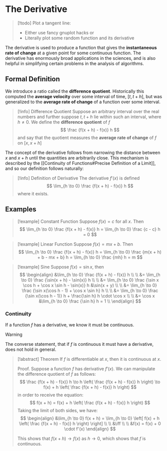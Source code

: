 # The Derivative 

> [!todo]
> Plot a tangent line:
> - Either use fancy gnuplot hacks or
> - Literally plot some random function and its derivative

The derivative is used to produce a function that gives the **instantaneous rate of change** at a given point for some continuous function. The derivative has enormously broad applications in the sciences, and is also helpful in simplifying certain problems in the analysis of algorithms.

## Formal Definition

We introduce a ratio called the **difference quotient**. Historically this computed the **average velocity** over some interval of time, $[t, t + h]$, but was generalized to the **average rate of change** of a function over some interval.

> [!info] Difference Quotient
> Suppose an arbitrary interval over the real numbers and further suppose $t, t + h$ lie within such an interval, where $h \neq 0$. We define the **difference quotient** of $f$
> $$
> \frac {f(x + h) - f(x)} h
> $$
> and say that the quotient measures the **average rate of change** of $f$ on $[x, x + h]$

The concept of the derivative follows from narrowing the distance between $x$ and $x + h$ until the quantities are arbitrarily close. This mechanism is described by the [[Continuity of Functions#Precise Definition of a Limit]], and so our definition follows naturally:

> [!info] Definition of Derivative
> The derivative $f'(x)$ is defined
> $$
> \lim_{h \to 0} \frac {f(x + h) - f(x)} h
> $$
> where it exists.

## Examples

> [!example] Constant Function
> Suppose $f(x) = c$ for all $x$. Then
> $$
> \lim_{h \to 0} \frac {f(x + h) - f(x)} h =
> \lim_{h \to 0} \frac {c - c} h = 0
> $$

> [!example] Linear Function
> Suppose $f(x) = mx + b$. Then
> $$
> \lim_{h \to 0} \frac {f(x + h) - f(x)} h =
> \lim_{h \to 0} \frac {m(x + h) + b - mx + b} h =
> \lim_{h \to 0} \frac {mh} h = m
> $$

> [!example] Sine
> Suppose $f(x) = \sin x$, then
> $$
> \begin{align}
> &\lim_{h \to 0} \frac {f(x + h) - f(x)} h \\ \\
> &= \lim_{h \to 0} \frac {\sin(x + h) - \sin(x)} h \\ \\
> &= \lim_{h \to 0} \frac {\sin x \cos h + \cos x \sin h - \sin(x)} h &\sin(x + y) \\ \\
> &= \lim_{h \to 0} \frac {\sin x(\cos h - 1) + \cos x \sin h} h \\ \\
> &= \lim_{h \to 0} \frac {\sin x(\cos h - 1)} h + \frac{\sin h} h \cdot \cos x \\ \\
> &= \cos x &\lim_{h \to 0} \frac {\sin h} h = 1  \\
> \end{align}
> $$

### Continuity

If a function $f$ has a derivative, we know it must be continuous.

> [!warning]
> The converse statement, that if $f$ is continuous it must have a derivative, does not hold in general.

> [!abstract] Theorem
> If $f$ is differentiable at $x$, then it is continuous at $x$.
>
> Proof.
> Suppose a function $f$ has derivative $f'(x)$. We can manipulate the difference quotient of $f$ as follows:
> $$
> \frac {f(x + h) - f(x)} h \to
> h \left( \frac {f(x + h) - f(x)} h \right) \to
> f(x) + h \left( \frac {f(x + h) - f(x)} h \right)
> $$
> in order to receive the equation:
> $$
> f(x + h) = f(x) + h \left( \frac {f(x + h) - f(x)} h \right)
> $$
> Taking the limit of both sides, we have:
> $$
> \begin{align}
> &\lim_{h \to 0} f(x + h) =
> \lim_{h \to 0} \left[ f(x) + h \left( \frac {f(x + h) - f(x)} h \right) \right] \\ \\
> &\iff \\ \\
> &f(x) = f(x) + 0 \cdot f'(x)
> \end{align}
> $$
>
> This shows that $f(x + h) \to f(x)$ as $h \to 0$, which shows that $f$ is continuous.